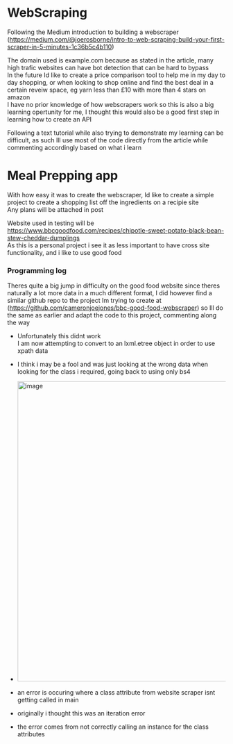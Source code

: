 # WebScraping
Following the Medium introduction to building a webscraper (https://medium.com/@joerosborne/intro-to-web-scraping-build-your-first-scraper-in-5-minutes-1c36b5c4b110)

The domain used is example.com because as stated in the article, many high trafic websites can have bot detection that can be hard to bypass  
In the future Id like to create a price comparison tool to help me in my day to day shopping, or when looking to shop online and find the best deal in a certain reveiw space, eg yarn less than £10 with more than 4 stars on amazon  
I have no prior knowledge of how webscrapers work so this is also a big learning opertunity for me, I thought this would also be a good first step in learning how to create an API  

Following a text tutorial while also trying to demonstrate my learning can be difficult, as such Ill use most of the code directly from the article while commenting accordingly based on what i learn  


# Meal Prepping app

With how easy it was to create the webscraper, Id like to create a simple project to create a shopping list off the ingredients on a recipie site  
Any plans will be attached in post  

Website used in testing will be https://www.bbcgoodfood.com/recipes/chipotle-sweet-potato-black-bean-stew-cheddar-dumplings  
As this is a personal project i see it as less important to have cross site functionality, and i like to use good food

### Programming log
Theres quite a big jump in difficulty on the good food website since theres naturally a lot more data in a much different format, I did however find a similar github repo to the project Im trying to create at (https://github.com/cameronjoejones/bbc-good-food-webscraper) so Ill do the same as earlier and adapt the code to this project, commenting along the way  
- Unfortunately this didnt work  
I am now attempting to convert to an lxml.etree object in order to use xpath data
- I think i may be a fool and was just looking at the wrong data when looking for the class i required, going back to using only bs4

- <img width="1292" height="691" alt="image" src="https://github.com/user-attachments/assets/0df9c3c5-c7cc-44db-8517-bcb2ff5c3b40" />

- an error is occuring where a class attribute from website scraper isnt getting called in main
- originally i thought this was an iteration error
- the error comes from not correctly calling an instance for the class attributes